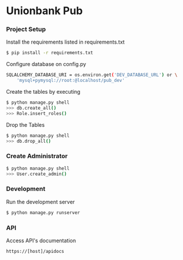 # Unionbank Pub

### Project Setup

Install the requirements listed in requirements.txt

```sh
$ pip install -r requirements.txt
```

Configure database on config.py

```sh
SQLALCHEMY_DATABASE_URI = os.environ.get('DEV_DATABASE_URL') or \
    'mysql+pymysql://root:@localhost/pub_dev'
```
Create the tables by executing
```sh
$ python manage.py shell
>>> db.create_all() 
>>> Role.insert_roles()
```

Drop the Tables
```sh
$ python manage.py shell
>>> db.drop_all() 
```

### Create Administrator
```sh
$ python manage.py shell
>>> User.create_admin()
```

### Development

Run the development server
```sh
$ python manage.py runserver
```

### API
Access API's documentation
```sh
https://[host]/apidocs
```